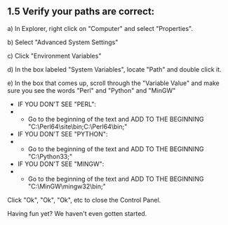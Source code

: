  


1.5 Verify your paths are correct:
--------------
a) In Explorer, right click on "Computer" and select "Properties". 

b) Select "Advanced System Settings"

c) Click "Environment Variables"

d) In the box labeled "System Variables", locate "Path" and double click it.

e) In the box that comes up, scroll through the "Variable Value" and make sure you see the words "Perl" and "Python" and "MinGW"
* IF YOU DON'T SEE "PERL":
* * Go to the beginning of the text and ADD TO THE BEGINNING "C:\Perl64\site\bin;C:\Perl64\bin;"
* IF YOU DON'T SEE "PYTHON":
* * Go to the beginning of the text and ADD TO THE BEGINNING "C:\Python33;"
* IF YOU DON'T SEE "MINGW":
* * Go to the beginning of the text and ADD TO THE BEGINNING "C:\MinGW\mingw32\bin;"

Click "Ok", "Ok", "Ok", etc to close the Control Panel.			

Having fun yet?  We haven't even gotten started.

